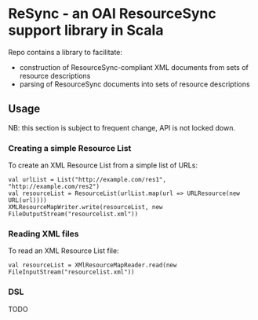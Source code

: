 # ReSync - an OAI ResourceSync support library in Scala #
Repo contains a library to facilitate:
* construction of ResourceSync-compliant XML documents from sets of resource descriptions
* parsing of ResourceSync documents into sets of resource descriptions

## Usage ##

NB: this section is subject to frequent change, API is not locked down.

### Creating a simple Resource List ###

To create an XML Resource List from a simple list of URLs:

    val urlList = List("http://example.com/res1", "http://example.com/res2")
    val resourceList = ResourceList(urlList.map(url => URLResource(new URL(url))))
    XMLResourceMapWriter.write(resourceList, new FileOutputStream("resourcelist.xml"))

### Reading XML files ###

To read an XML Resource List file:

    val resourceList = XMlResourceMapReader.read(new FileInputStream("resourcelist.xml"))

### DSL ###

TODO